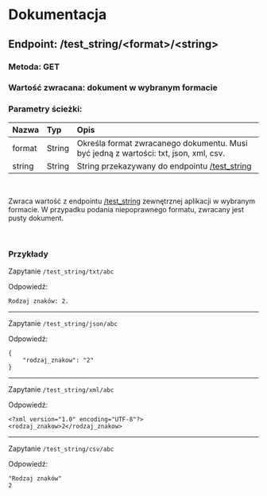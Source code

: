 # Dokumentacja
## Endpoint: /test_string/\<format\>/\<string\>
### <b>Metoda: GET</b>
### <b>Wartość zwracana: dokument w wybranym formacie</b>
### <b>Parametry ścieżki:</b>
| Nazwa | Typ | Opis |
|:---|:---|:---|
| format     | String | Określa format zwracanego dokumentu. Musi być jedną z wartości: txt, json, xml, csv. |
| string | String | String przekazywany do endpointu <a href="https://github.com/snsv-dy/PPKWU/blob/master/zad2/README.md">/test_string</a> |

<!-- Sprawdza zawartośc przekazanego stringa pod kątem występowania w nim: dużych i małych liter, liczb oraz znaków specjalnych.
Jeżeli znak z danej grupy znajduje się stringu to ustawiany jest odpowiedni bit w zwracanej wartości. -->
&nbsp;

Zwraca wartość z endpointu <a href="https://github.com/snsv-dy/PPKWU/blob/master/zad2/README.md">/test_string</a> zewnętrznej aplikacji w wybranym formacie. W przypadku podania niepoprawnego formatu, zwracany jest pusty dokument.

&nbsp;

### Przykłady

Zapytanie `/test_string/txt/abc`

Odpowiedź: 
```
Rodzaj znaków: 2.
```

---
Zapytanie `/test_string/json/abc`

Odpowiedź: 
```
{
	"rodzaj_znakow": "2"
}
```

---
Zapytanie `/test_string/xml/abc`

Odpowiedź: 
```
<?xml version="1.0" encoding="UTF-8"?>
<rodzaj_znakow>2</rodzaj_znakow>
```
---
Zapytanie `/test_string/csv/abc`

Odpowiedź: 
```
"Rodzaj znaków"
2
```
